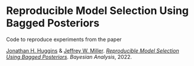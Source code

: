 # Reproducible Model Selection Using Bagged Posteriors

Code to reproduce experiments from the paper 

[Jonathan H. Huggins](http://www.jhhuggins.org) &amp;
[Jeffrey W. Miller](https://jwmi.github.io).
*[Reproducible Model Selection Using Bagged Posteriors](https://arxiv.org/abs/2007.14845)*.
*Bayesian Analysis*, 2022.